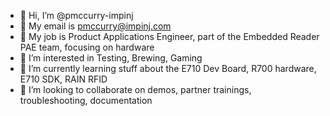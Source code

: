 - 👋 Hi, I’m @pmccurry-impinj
- :email: My email is pmccurry@impinj.com
- :necktie: My job is Product Applications Engineer, part of the Embedded Reader PAE team, focusing on hardware
- 👀 I’m interested in Testing, Brewing, Gaming
- 🌱 I’m currently learning stuff about the E710 Dev Board, R700 hardware, E710 SDK, RAIN RFID
- 💞️ I’m looking to collaborate on demos, partner trainings, troubleshooting, documentation


<!---
pmccurry-impinj/pmccurry-impinj is a ✨ special ✨ repository because its `README.md` (this file) appears on your GitHub profile.
You can click the Preview link to take a look at your changes.
--->
